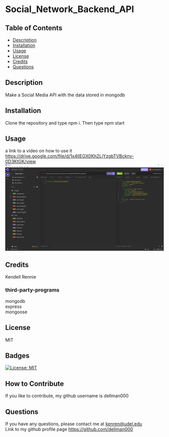 # Social_Network_Backend_API

## Table of Contents 
- [Description](#description)
- [Installation](#installation)
- [Usage](#usage)
- [License](#license)
- [Credits](#credits)
- [Questions](#questions)


## Description
Make a Social Media API with the data stored in mongodb
## Installation
Clone the repository and type npm i. Then type npm start
## Usage  
a link to a video on how to use it https://drive.google.com/file/d/1x4IlEGX0Kh2LjYzgbTVBcknv-0D3KtGK/view
![alt text](image.png)
## Credits
Kendell Rennie 
  
### third-party-programs
mongodb  
express  
mongoose  

## License
MIT
## Badges
[![License: MIT](https://img.shields.io/badge/License-MIT-blue.svg)](https://opensource.org/licenses/MIT)
## How to Contribute
If you like to contribute, my github username is dellman000

## Questions
If you have any questions, please contact me at kenren@udel.edu  
Link to my github profile page https://github.com/dellman000
 
    
